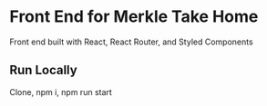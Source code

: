 # Front End for Merkle Take Home

Front end built with React, React Router, and Styled Components

## Run Locally

Clone, npm i, npm run start
